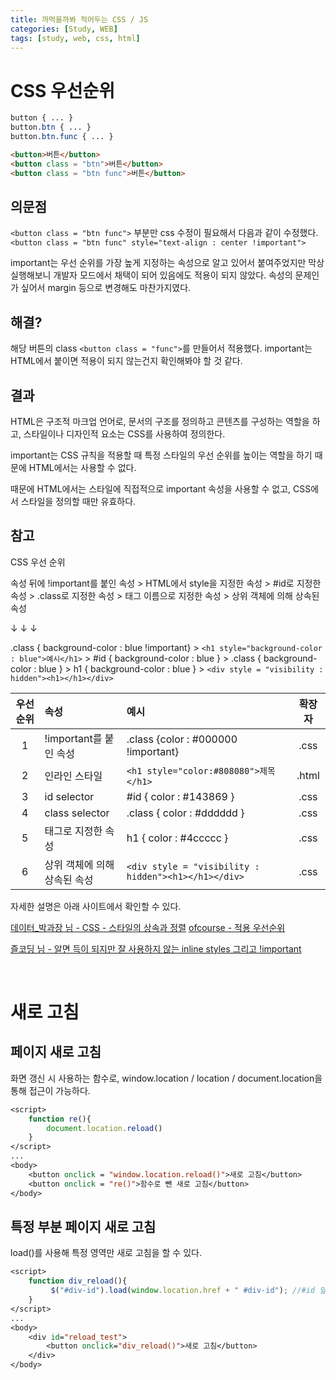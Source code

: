 ```yaml
---
title: 까먹을까봐 적어두는 CSS / JS
categories: [Study, WEB]
tags: [study, web, css, html]
---
```


# CSS 우선순위

```css
button { ... }
button.btn { ... }
button.btn.func { ... }
```

```html
<button>버튼</button>
<button class = "btn">버튼</button>
<button class = "btn func">버튼</button>
```
## 의문점
`<button class = "btn func">` 부분만 css 수정이 필요해서 다음과 같이 수정했다.
`<button class = "btn func" style="text-align : center !important">`


important는 우선 순위를 가장 높게 지정하는 속성으로 알고 있어서 붙여주었지만 막상 실행해보니 개발자 모드에서 채택이 되어 있음에도 적용이 되지 않았다. 속성의 문제인가 싶어서 margin 등으로 변경해도 마찬가지였다.

## 해결?
해당 버튼의 class `<button class = "func">`를 만들어서 적용했다. important는 HTML에서 붙이면 적용이 되지 않는건지 확인해봐야 할 것 같다.

## 결과

HTML은 구조적 마크업 언어로, 문서의 구조를 정의하고 콘텐츠를 구성하는 역할을 하고, 스타일이나 디자인적 요소는 CSS를 사용하여 정의한다.

important는 CSS 규칙을 적용할 때 특정 스타일의 우선 순위를 높이는 역할을 하기 때문에 HTML에서는 사용할 수 없다.

때문에 HTML에서는 스타일에 직접적으로 important 속성을 사용할 수 없고, CSS에서 스타일을 정의할 때만 유효하다.

## 참고

CSS 우선 순위

속성 뒤에 !important를 붙인 속성 > HTML에서 style을 지정한 속성 > #id로 지정한 속성 > .class로 지정한 속성 > 태그 이름으로 지정한 속성 > 상위 객체에 의해 상속된 속성

↓	↓	↓

.class { background-color : blue !important} > `<h1 style="background-color : blue">예시</h1>` > #id { background-color : blue } > .class { background-color : blue } > h1 { background-color : blue } > `<div style = "visibility : hidden"><h1></h1></div>`


| 우선 순위 | 속성                         | 예시                                                 | 확장자 |
| :-------: | :--------------------------- | :--------------------------------------------------- | :----: |
|     1     | !important를 붙인 속성       | .class {color : #000000 !important}                  |  .css  |
|     2     | 인라인 스타일                | `<h1 style="color:#808080">제목</h1>`                | .html  |
|     3     | id selector                  | #id { color : #143869 }                              |  .css  |
|     4     | class selector               | .class { color : #dddddd }                           |  .css  |
|     5     | 태그로 지정한 속성           | h1 { color : #4ccccc }                               |  .css  |
|     6     | 상위 객체에 의해 상속된 속성 | `<div style = "visibility : hidden"><h1></h1></div>` |  .css  |



자세한 설명은 아래 사이트에서 확인할 수 있다.

[데이터_박과장 님 - CSS - 스타일의 상속과 정렬](https://d-craftshop.tistory.com/98)
[ofcourse - 적용 우선순위](https://ofcourse.kr/css-course/%EC%A0%81%EC%9A%A9-%EC%9A%B0%EC%84%A0%EC%88%9C%EC%9C%84)

[즐코딩 님 - 알면 득이 되지만 잘 사용하지 않는 inline styles 그리고 !important](https://kincoding.com/entry/%EC%95%8C%EB%A9%B4-%EB%93%9D%EC%9D%B4-%EB%90%98%EC%A7%80%EB%A7%8C-%EC%9E%98-%EC%82%AC%EC%9A%A9%ED%95%98%EC%A7%80-%EC%95%8A%EB%8A%94-inline-styles-%EA%B7%B8%EB%A6%AC%EA%B3%A0-important)


<br/>

# 새로 고침

## 페이지 새로 고침

화면 갱신 시 사용하는 함수로, window.location / location / document.location을 통해 접근이 가능하다.

```jsp
<script>
    function re(){
        document.location.reload()
    }
</script>
...
<body>
    <button onclick = "window.location.reload()">새로 고침</button>
    <button onclick = "re()">함수로 뺀 새로 고침</button>
</body>

```

## 특정 부분 페이지 새로 고침

load()를 사용해 특정 영역만 새로 고침을 할 수 있다.

```jsp
<script>
    function div_reload(){
         $("#div-id").load(window.location.href + " #div-id"); //#id 앞에 띄어쓰기 필수
    }
</script>
...
<body>
    <div id="reload_test">
        <button onclick="div_reload()">새로 고침</button>
    </div>
</body>
```
